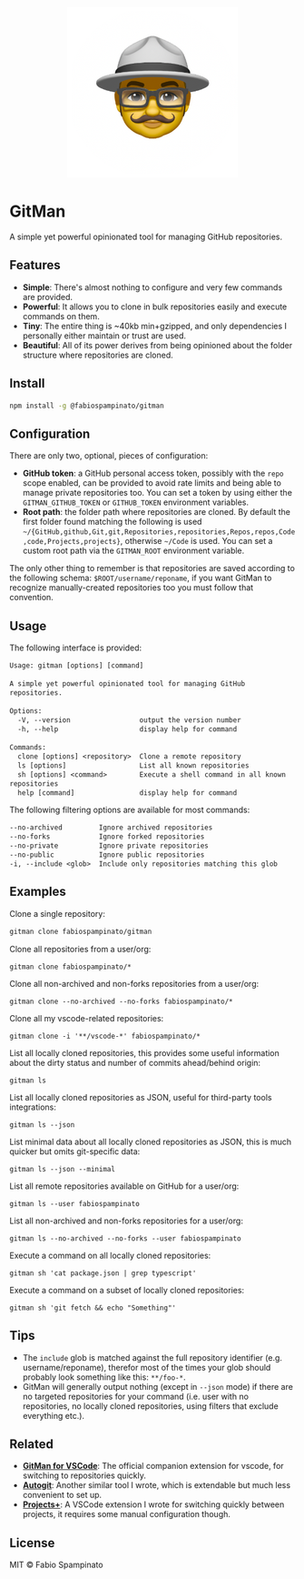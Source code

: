 <p align="center">
  <img src="./resources/logo.png" alt="GitMan logo" width="300">
</p>

# GitMan

A simple yet powerful opinionated tool for managing GitHub repositories.

## Features

- **Simple**: There's almost nothing to configure and very few commands are provided.
- **Powerful**: It allows you to clone in bulk repositories easily and execute commands on them.
- **Tiny**: The entire thing is ~40kb min+gzipped, and only dependencies I personally either maintain or trust are used.
- **Beautiful**: All of its power derives from being opinioned about the folder structure where repositories are cloned.

## Install

```sh
npm install -g @fabiospampinato/gitman
```

## Configuration

There are only two, optional, pieces of configuration:

- **GitHub token**: a GitHub personal access token, possibly with the `repo` scope enabled, can be provided to avoid rate limits and being able to manage private repositories too. You can set a token by using either the `GITMAN_GITHUB_TOKEN` or `GITHUB_TOKEN` environment variables.
- **Root path**: the folder path where repositories are cloned. By default the first folder found matching the following is used `~/{GitHub,github,Git,git,Repositories,repositories,Repos,repos,Code,code,Projects,projects}`, otherwise `~/Code` is used. You can set a custom root path via the `GITMAN_ROOT` environment variable.

The only other thing to remember is that repositories are saved according to the following schema: `$ROOT/username/reponame`, if you want GitMan to recognize manually-created repositories too you must follow that convention.

## Usage

The following interface is provided:

```
Usage: gitman [options] [command]

A simple yet powerful opinionated tool for managing GitHub repositories.

Options:
  -V, --version                 output the version number
  -h, --help                    display help for command

Commands:
  clone [options] <repository>  Clone a remote repository
  ls [options]                  List all known repositories
  sh [options] <command>        Execute a shell command in all known repositories
  help [command]                display help for command
```

The following filtering options are available for most commands:

```
--no-archived         Ignore archived repositories
--no-forks            Ignore forked repositories
--no-private          Ignore private repositories
--no-public           Ignore public repositories
-i, --include <glob>  Include only repositories matching this glob
```

## Examples

Clone a single repository:

```sh
gitman clone fabiospampinato/gitman
```

Clone all repositories from a user/org:

```
gitman clone fabiospampinato/*
```

Clone all non-archived and non-forks repositories from a user/org:

```
gitman clone --no-archived --no-forks fabiospampinato/*
```

Clone all my vscode-related repositories:

```
gitman clone -i '**/vscode-*' fabiospampinato/*
```

List all locally cloned repositories, this provides some useful information about the dirty status and number of commits ahead/behind origin:

```
gitman ls
```

List all locally cloned repositories as JSON, useful for third-party tools integrations:

```
gitman ls --json
```

List minimal data about all locally cloned repositories as JSON, this is much quicker but omits git-specific data:

```
gitman ls --json --minimal
```

List all remote repositories available on GitHub for a user/org:

```
gitman ls --user fabiospampinato
```

List all non-archived and non-forks repositories for a user/org:

```
gitman ls --no-archived --no-forks --user fabiospampinato
```

Execute a command on all locally cloned repositories:

```
gitman sh 'cat package.json | grep typescript'
```

Execute a command on a subset of locally cloned repositories:

```
gitman sh 'git fetch && echo "Something"'
```

## Tips

- The `include` glob is matched against the full repository identifier (e.g. username/reponame), therefor most of the times your glob should probably look something like this: `**/foo-*`.
- GitMan will generally output nothing (except in `--json` mode) if there are no targeted repositories for your command (i.e. user with no repositories, no locally cloned repositories, using filters that exclude everything etc.).

## Related

- **[GitMan for VSCode](https://marketplace.visualstudio.com/items?itemName=fabiospampinato.vscode-gitman)**: The official companion extension for vscode, for switching to repositories quickly.
- **[Autogit](https://github.com/fabiospampinato/autogit)**: Another similar tool I wrote, which is extendable but much less convenient to set up.
- **[Projects+](https://marketplace.visualstudio.com/items?itemName=fabiospampinato.vscode-projects-plus)**: A VSCode extension I wrote for switching quickly between projects, it requires some manual configuration though.

## License

MIT © Fabio Spampinato
